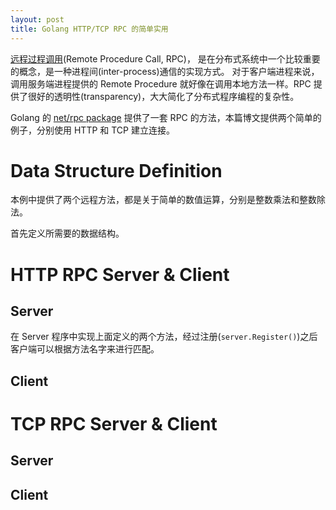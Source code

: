 ```yaml
---
layout: post
title: Golang HTTP/TCP RPC 的简单实用
---
```


[远程过程调用](https://zh.wikipedia.org/zh-cn/%E9%81%A0%E7%A8%8B%E9%81%8E%E7%A8%8B%E8%AA%BF%E7%94%A8)(Remote Procedure Call, RPC)，
是在分布式系统中一个比较重要的概念，是一种进程间(inter-process)通信的实现方式。
对于客户端进程来说，调用服务端进程提供的 Remote Procedure 就好像在调用本地方法一样。RPC 提供了很好的透明性(transparency)，大大简化了分布式程序编程的复杂性。

Golang 的 [net/rpc package](https://golang.org/pkg/net/rpc/) 提供了一套 RPC 的方法，本篇博文提供两个简单的例子，分别使用 HTTP 和 TCP 建立连接。


# Data Structure Definition

本例中提供了两个远程方法，都是关于简单的数值运算，分别是整数乘法和整数除法。

首先定义所需要的数据结构。

<script src="https://gist.github.com/ijingo/8337553301f0de90b237d2a473c16886.js"></script>


# HTTP RPC Server & Client

## Server

<script src="https://gist.github.com/ijingo/6a4e052534b845e08bbe3f2d5dcaceee.js"></script>

在 Server 程序中实现上面定义的两个方法，经过注册(`server.Register()`)之后客户端可以根据方法名字来进行匹配。

## Client

<script src="https://gist.github.com/ijingo/1347c5abf314a8c3a725bafa86c79a4b.js"></script>


# TCP RPC Server & Client

## Server

<script src="https://gist.github.com/ijingo/1f2307181c1a6e8d43af2dd3c42f673b.js"></script>

## Client

<script src="https://gist.github.com/ijingo/e7e58a09361416112c43ce3197a5318d.js"></script>
